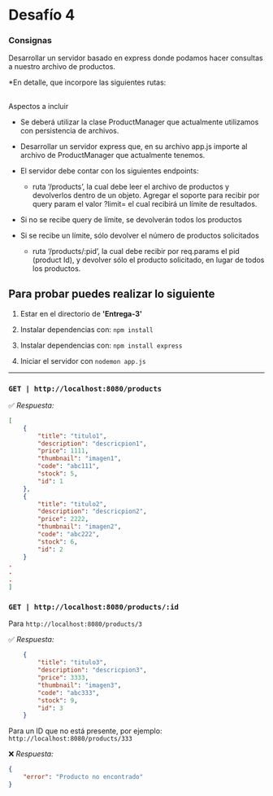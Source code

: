 # Desafío 4

### Consignas

Desarrollar un servidor basado en express donde podamos hacer consultas a nuestro archivo de productos.

*En detalle, que incorpore las siguientes rutas:

##
Aspectos a incluir
- Se deberá utilizar la clase ProductManager que actualmente utilizamos con persistencia de archivos.

- Desarrollar un servidor express que, en su archivo app.js importe al archivo de ProductManager que actualmente tenemos.

- El servidor debe contar con los siguientes endpoints: 
    - ruta ‘/products’, la cual debe leer el archivo de productos y devolverlos dentro de un objeto. Agregar el soporte para recibir por query param el valor ?limit= el cual recibirá un límite de resultados.

- Si no se recibe query de límite, se devolverán todos los productos

- Si se recibe un límite, sólo devolver el número de productos solicitados

    - ruta ‘/products/:pid’, la cual debe recibir por req.params el pid (product Id), y devolver sólo el producto solicitado, en lugar de todos los productos. 

##


## Para probar puedes realizar lo siguiente

1. Estar en el directorio de **'Entrega-3'**

2. Instalar dependencias con: `npm install`

3. Instalar dependencias con: `npm install express`

4. Iniciar el servidor con `nodemon app.js`

----

### `GET | http://localhost:8080/products`

✅ *Respuesta:*

```json
[
    {
		"title": "titulo1",
		"description": "descricpion1",
		"price": 1111,
		"thumbnail": "imagen1",
		"code": "abc111",
		"stock": 5,
		"id": 1
    },
    {
		"title": "titulo2",
		"description": "descricpion2",
		"price": 2222,
		"thumbnail": "imagen2",
		"code": "abc222",
		"stock": 6,
		"id": 2
    }
.
.
.   
]
```
### `GET | http://localhost:8080/products/:id`

Para `http://localhost:8080/products/3`

✅ *Respuesta:*

```json
    {
		"title": "titulo3",
		"description": "descricpion3",
		"price": 3333,
		"thumbnail": "imagen3",
		"code": "abc333",
		"stock": 9,
		"id": 3
    }
```

Para un ID que no está presente, por ejemplo: `http://localhost:8080/products/333`

❌ *Respuesta:*

```json
{
    "error": "Producto no encontrado"
}
```